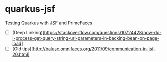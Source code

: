 # quarkus-jsf
Testing Quarkus with JSF and PrimeFaces

- [ ] (Deep Linking)[https://stackoverflow.com/questions/10724428/how-do-i-process-get-query-string-url-parameters-in-backing-bean-on-page-load]
- [ ] (Old tips)[http://balusc.omnifaces.org/2011/09/communication-in-jsf-20.html]
